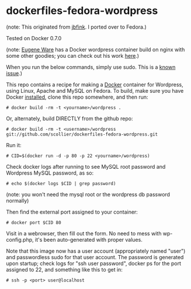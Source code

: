 dockerfiles-fedora-wordpress
========================

(note: This originated from [jbfink](https://github.com/jbfink). I ported over to Fedora.)

Tested on Docker 0.7.0

(note: [Eugene Ware](http://github.com/eugeneware) has a Docker wordpress container build on nginx with some other goodies; you can check out his work [here](http://github.com/eugeneware/docker-wordpress-nginx).)

When you run the below commands, simply use sudo. This is a [known issue](https://twitter.com/docker/status/366040073793323008).)

This repo contains a recipe for making a [Docker](http://docker.io) container for Wordpress, using Linux, Apache and MySQL on Fedora. 
To build, make sure you have Docker [installed](http://www.docker.io/gettingstarted/), clone this repo somewhere, and then run:
```
# docker build -rm -t <yourname>/wordpress .
```

Or, alternately, build DIRECTLY from the github repo:
```
# docker build -rm -t <username>/wordpress git://github.com/scollier/dockerfiles-fedora-wordpress.git
```

Run it:
```
# CID=$(docker run -d -p 80 -p 22 <yourname>/wordpress)
```

Check docker logs after running to see MySQL root password and Wordpress MySQL password, as so:
```
# echo $(docker logs $CID | grep password)
```

(note: you won't need the mysql root or the wordpress db password normally)

Then find the external port assigned to your container:
```
# docker port $CID 80 
```

Visit in a webrowser, then fill out the form. No need to mess with wp-config.php, it's been auto-generated with proper values. 


Note that this image now has a user account (appropriately named "user") and passwordless sudo for that user account. The password is generated upon startup; check logs for "ssh user password", docker ps for the port assigned to 22, and something like this to get in: 
```
# ssh -p <port> user@localhost
```


